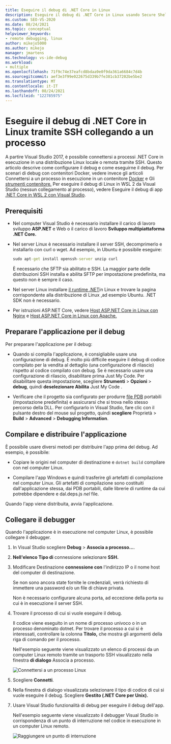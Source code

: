 ```yaml
---
title: Eseguire il debug di .NET Core in Linux
description: Eseguire il debug di .NET Core in Linux usando Secure Shell (SSH) collegando a un processo. Preparare l'app per il debug. Compilare e distribuire l'app. Collegare il debugger.
ms.custom: SEO-VS-2020
ms.date: 08/24/2021
ms.topic: conceptual
helpviewer_keywords:
- remote debugging, linux
author: mikejo5000
ms.author: mikejo
manager: jmartens
ms.technology: vs-ide-debug
ms.workload:
- multiple
ms.openlocfilehash: 71f9c74e37eafcd8bdaa9e0f9da361a6684c7d4b
ms.sourcegitcommit: aef3e3f99e022675d339b7fe381cb37202be5be2
ms.translationtype: MT
ms.contentlocale: it-IT
ms.lasthandoff: 08/24/2021
ms.locfileid: "122785975"
---
```

# <a name="debug-net-core-on-linux-using-ssh-by-attaching-to-a-process"></a>Eseguire il debug di .NET Core in Linux tramite SSH collegando a un processo

A partire Visual Studio 2017, è possibile connettersi a processi .NET Core in esecuzione in una distribuzione Linux locale o remota tramite SSH. Questo articolo descrive come configurare il debug e come eseguirne il debug. Per scenari di debug con contenitori Docker, vedere invece gli articoli Connettersi a un processo in esecuzione in un contenitore [Docker](../debugger/attach-to-process-running-in-docker-container.md) e Gli [strumenti contenitore.](../containers/edit-and-refresh.md) Per eseguire il debug di Linux in WSL 2 da Visual Studio (nessun collegamento al processo), vedere Eseguire il debug di app [.NET Core in WSL 2 con Visual Studio](../debugger/debug-dotnet-core-in-wsl-2.md).

## <a name="prerequisites"></a>Prerequisiti

- Nel computer Visual Studio è necessario installare il carico di lavoro sviluppo **ASP.NET** e Web o il carico di lavoro **Sviluppo multipiattaforma .NET Core.**

- Nel server Linux è necessario installare il server SSH, decomprimerlo e installarlo con curl o wget. Ad esempio, in Ubuntu è possibile eseguire:

  ``` cmd
  sudo apt-get install openssh-server unzip curl
  ```

  È necessario che SFTP sia abilitato e SSH. La maggior parte delle distribuzioni SSH installa e abilita SFTP per impostazione predefinita, ma questo non è sempre il caso.

- Nel server Linux installare [il runtime .NET](/dotnet/core/install/linux)in Linux e trovare la pagina corrispondente alla distribuzione di Linux ,ad esempio Ubuntu. .NET SDK non è necessario.

- Per istruzioni ASP.NET Core, vedere [Host ASP.NET Core in Linux con Nginx](/aspnet/core/host-and-deploy/linux-nginx) e [Host ASP.NET Core in Linux con Apache.](/aspnet/core/host-and-deploy/linux-apache)

## <a name="prepare-your-application-for-debugging"></a>Preparare l'applicazione per il debug

Per preparare l'applicazione per il debug:

- Quando si compila l'applicazione, è consigliabile usare una configurazione di debug. È molto più difficile eseguire il debug di codice compilato per la vendita al dettaglio (una configurazione di rilascio) rispetto al codice compilato con debug. Se è necessario usare una configurazione di rilascio, disabilitare prima Just My Code. Per disabilitare questa impostazione, scegliere **Strumenti**  >  **Opzioni**  >  **debug**, quindi **deselezionare Abilita** Just My Code .

- Verificare che il progetto sia configurato per produrre [file PDB](https://github.com/OmniSharp/omnisharp-vscode/wiki/Portable-PDBs) portabili (impostazione predefinita) e assicurarsi che si trova nello stesso percorso della DLL. Per configurarlo in Visual Studio, fare clic con il pulsante destro del mouse sul progetto, quindi **scegliere** Proprietà  >  **Build**  >  **Advanced**  >  **Debugging Information**.

## <a name="build-and-deploy-the-application"></a>Compilare e distribuire l'applicazione

È possibile usare diversi metodi per distribuire l'app prima del debug. Ad esempio, è possibile:

- Copiare le origini nel computer di destinazione e ```dotnet build``` compilare con nel computer Linux.

- Compilare l'app Windows e quindi trasferire gli artefatti di compilazione nel computer Linux. Gli artefatti di compilazione sono costituiti dall'applicazione stessa, dai PDB portabili, dalle librerie di runtime da cui potrebbe dipendere e dal.deps.js *nel* file.

Quando l'app viene distribuita, avvia l'applicazione.

## <a name="attach-the-debugger"></a>Collegare il debugger

Quando l'applicazione è in esecuzione nel computer Linux, è possibile collegare il debugger.

1. In Visual Studio scegliere **Debug**  >  **Associa a processo...**.

1. **Nell'elenco Tipo di** connessione selezionare **SSH.**

1. Modificare Destinazione **connessione con** l'indirizzo IP o il nome host del computer di destinazione.

   Se non sono ancora state fornite le credenziali, verrà richiesto di immettere una password e/o un file di chiave privata.

   Non è necessario configurare alcuna porta, ad eccezione della porta su cui è in esecuzione il server SSH.

1. Trovare il processo di cui si vuole eseguire il debug.

   Il codice viene eseguito in un nome di processo univoco o in un processo denominato dotnet. Per trovare il processo a cui si è interessati, controllare la colonna **Titolo,** che mostra gli argomenti della riga di comando per il processo.

   Nell'esempio seguente viene visualizzato un elenco di processi da un computer Linux remoto tramite un trasporto SSH visualizzato nella finestra **di dialogo** Associa a processo.

   ![Connettersi a un processo Linux](media/remote-debug-linux-over-ssh-attach.png)

1. Scegliere **Connetti**.

1. Nella finestra di dialogo visualizzata selezionare il tipo di codice di cui si vuole eseguire il debug. Scegliere **Gestito (.NET Core per Unix).**

1. Usare Visual Studio funzionalità di debug per eseguire il debug dell'app.

   Nell'esempio seguente viene visualizzato il debugger Visual Studio in corrispondenza di un punto di interruzione nel codice in esecuzione in un computer Linux remoto.

   ![Raggiungere un punto di interruzione](media/remote-debug-linux-over-ssh-hit-breakpoint.png)